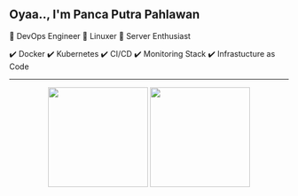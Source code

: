 ## Oyaa.., I'm Panca Putra Pahlawan

 :fox_face:  DevOps Engineer
 :penguin: Linuxer 
 :bear: Server Enthusiast
 
 
 :heavy_check_mark: Docker
 :heavy_check_mark: Kubernetes
 :heavy_check_mark: CI/CD
 :heavy_check_mark: Monitoring Stack
 :heavy_check_mark: Infrastucture as Code


---
<p align= "center">
  <img height= "180" src="https://github-readme-stats.vercel.app/api?username=BrantLauro&theme=default&show_icons=true&include_all_commits=true" />
  <img height= "180" src="https://github-readme-stats.vercel.app/api/top-langs/?username=BrantLauro&theme=default&layout=compact" />
</p>
